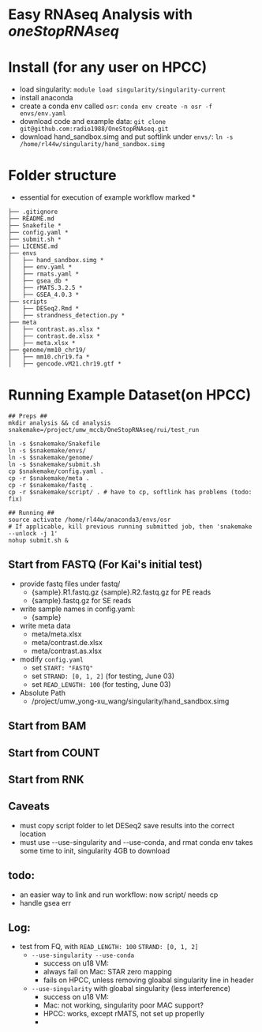 # Easy RNAseq Analysis with *oneStopRNAseq*


# Install (for any user on HPCC)

- load singularity: `module load singularity/singularity-current`
- install anaconda
- create a conda env called `osr`: `conda env create -n osr -f envs/env.yaml`
- download code and example data: `git clone git@github.com:radio1988/OneStopRNAseq.git`
- download hand_sandbox.simg and put softlink under `envs/`: `ln -s /home/rl44w/singularity/hand_sandbox.simg`


# Folder structure
- essential for execution of example workflow marked *


```
├── .gitignore
├── README.md
├── Snakefile *
├── config.yaml *
├── submit.sh *
├── LICENSE.md 
├── envs
│   ├── hand_sandbox.simg *
│   ├── env.yaml * 
│   ├── rmats.yaml *
│   ├── gsea_db *
│   ├── rMATS.3.2.5 *
│   ├── GSEA_4.0.3 *
├── scripts
│   ├── DESeq2.Rmd *
│   ├── strandness_detection.py *
├── meta
│   ├── contrast.as.xlsx *
│   ├── contrast.de.xlsx *
│   ├── meta.xlsx *
├── genome/mm10_chr19/
│   ├── mm10.chr19.fa *
│   ├── gencode.vM21.chr19.gtf *
```

# Running Example Dataset(on HPCC)
```
## Preps ##
mkdir analysis && cd analysis
snakemake=/project/umw_mccb/OneStopRNAseq/rui/test_run

ln -s $snakemake/Snakefile 
ln -s $snakemake/envs/
ln -s $snakemake/genome/
ln -s $snakemake/submit.sh 
cp $snakemake/config.yaml .
cp -r $snakemake/meta .
cp -r $snakemake/fastq .
cp -r $snakemake/script/ . # have to cp, softlink has problems (todo: fix)

## Running ##
source activate /home/rl44w/anaconda3/envs/osr
# If applicable, kill previous running submitted job, then 'snakemake --unlock -j 1'
nohup submit.sh &
```


## Start from FASTQ (For Kai's initial test)
- provide fastq files under fastq/
	- {sample}.R1.fastq.gz {sample}.R2.fastq.gz for PE reads
	- {sample}.fastq.gz for SE reads
- write sample names in config.yaml: 
	- {sample}
- write meta data
	- meta/meta.xlsx
	- meta/contrast.de.xlsx 
	- meta/contrast.as.xlsx 
- modify `config.yaml`
	- set `START: "FASTQ"`
	- set `STRAND: [0, 1, 2]` (for testing, June 03)
	- set `READ_LENGTH: 100` (for testing, June 03)
- Absolute Path
	- /project/umw_yong-xu_wang/singularity/hand_sandbox.simg

	
## Start from BAM

## Start from COUNT

## Start from RNK

## Caveats
- must copy script folder to let DESeq2 save results into the correct location
- must use --use-singularity and --use-conda, and rmat conda env takes some time to init, singularity 4GB to download


## todo:
- an easier way to link and run workflow: now script/ needs cp 
- handle gsea err

## Log:
- test from FQ, with `READ_LENGTH: 100`  `STRAND: [0, 1, 2]`
	- `--use-singularity --use-conda`
		- success on u18 VM: 
		- always fail on Mac: STAR zero mapping
		- fails on HPCC, unless removing gloabal singularity line in header
	- `--use-singularity` with gloabal singularity (less interference)
		- success on u18 VM: 
		- Mac: not working, singularity poor MAC support?
		- HPCC: works, except rMATS, not set up properlly 
		- 


